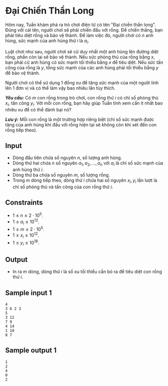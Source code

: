 # Đại Chiến Thần Long

Hôm nay, Tuấn khám phá ra trò chơi điện  tử có tên "Đại chiến thần long". Đúng với cái tên, người chơi sẽ phải chiến đấu với rồng. Để chiến thắng, bạn phải tiêu diệt rồng và bảo vệ thành. Để làm việc đó, người chơi có $n$ anh hùng, sức mạnh của anh hùng thứ $i$ là $a_i$.

Luật chơi như sau, người chơi sẽ cử duy nhất một anh hùng lên đường diệt rồng, phần còn lại sẽ bảo vệ thành. Nếu sức phòng thủ của rồng bằng $x,$ bạn phải cử anh hùng có sức mạnh tối thiểu bằng $x$ để tiêu diệt. Nếu sức tấn công của rồng là $y$, tổng sức mạnh của các anh hùng phải tối thiểu bằng $y$ để bảo vệ thành.

Người chơi có thể sử dụng $1$ đồng xu để tăng sức mạnh của một người lính lên $1$ đơn vị và có thể làm vậy bao nhiêu lần tùy thích.

***Yêu cầu:*** Có $m$ con rồng trong trò chơi, con rồng thứ $i$ có chỉ số phòng thủ $x_i$, tấn công $y_i$. Với mỗi con rồng, bạn hãy giúp Tuấn tính xem cần ít nhất bao nhiêu xu để có thể đánh bại nó?

***Lưu ý:*** Mỗi con rồng là một trường hợp riêng biệt (chỉ số sức mạnh được tăng của anh hùng khi đấu với rồng hiện tại sẽ không còn khi xét đến con rồng tiếp theo).

## Input

- Dòng đầu tiên chứa số nguyên $n$, số lượng anh hùng.
- Dòng thứ hai chứa $n$ số nguyên $a_1, a_2, \dots, a_n$ với $a_i$ là chỉ số sức mạnh của anh hùng thứ $i$.
- Dòng thứ ba chứa số nguyên $m$, số lượng rồng.
- Trong $m$ dòng tiếp theo, dòng thứ $i$ chứa hai số nguyên $x_i, y_i$ lần lượt là chỉ số phòng thủ và tấn công của con rồng thứ $i$.

## Constraints

- $1 \leq n \leq 2 \cdot 10^5$.
- $1 \leq a_i \leq 10^{12}$.
- $1 \leq m \leq 2 \cdot 10^5$.
- $1 \leq x_i \leq 10^{12}$.
- $1 \leq y_i \leq 10^{18}$.

## Output

- In ra $m$ dòng, dòng thứ $i$ là số xu tối thiểu cần bỏ ra để tiêu diệt con rồng thứ $i$.

## Sample input 1

```
4
3 6 2 3
5
3 12
7 9
4 14
1 10
8 7
```

## Sample output 1

```
1
2
4
0
2
```
